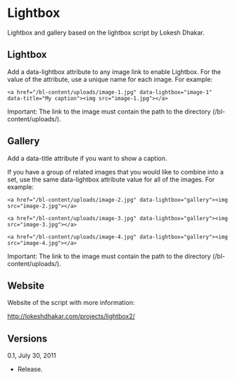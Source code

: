 Lightbox
==========

Lightbox and gallery based on the lightbox script by Lokesh Dhakar.

Lightbox
--------

Add a data-lightbox attribute to any image link to enable Lightbox. For the value of the attribute, use a unique name for each image. For example:

`<a href="/bl-content/uploads/image-1.jpg" data-lightbox="image-1" data-title="My caption"><img src="image-1.jpg"></a>`

Important: The link to the image must contain the path to the directory (/bl-content/uploads/).

Gallery
-------

Add a data-title attribute if you want to show a caption.
    
If you have a group of related images that you would like to combine into a set, use the same data-lightbox attribute value for all of the images. For example:

`<a href="/bl-content/uploads/image-2.jpg" data-lightbox="gallery"><img src="image-2.jpg"></a>`

`<a href="/bl-content/uploads/image-3.jpg" data-lightbox="gallery"><img src="image-3.jpg"></a>`

`<a href="/bl-content/uploads/image-4.jpg" data-lightbox="gallery"><img src="image-4.jpg"></a>`

Important: The link to the image must contain the path to the directory (/bl-content/uploads/).

Website
-------

Website of the script with more information:

http://lokeshdhakar.com/projects/lightbox2/

Versions
--------

0.1, July 30, 2011
- Release.
